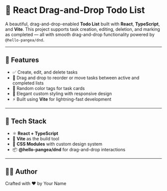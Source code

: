 # 📝 React Drag-and-Drop Todo List

A beautiful, drag-and-drop-enabled **Todo List** built with **React**, **TypeScript**, and **Vite**. This project supports task creation, editing, deletion, and marking as completed — all with smooth drag-and-drop functionality powered by `@hello-pangea/dnd`.

---

## 🚀 Features

- ✅ Create, edit, and delete tasks
- 🔄 Drag and drop to reorder or move tasks between active and completed lists
- 🎨 Random color tags for task cards
- 💅 Elegant custom styling with responsive design
- ⚡ Built using **Vite** for lightning-fast development

---

## 🧱 Tech Stack

- ⚛️ **React + TypeScript**
- 🎯 **Vite** as the build tool
- 🎨 **CSS Modules** with custom design system
- 📦 **@hello-pangea/dnd** for drag-and-drop interactions

---

## 🙋‍♂️ Author

Crafted with ❤️ by Your Name
